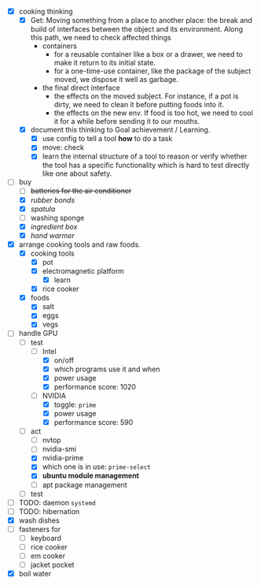 - [x] cooking thinking
    - [x] Get: Moving something from a place to another place: the break and build of interfaces between the object and its environment. Along this path, we need to check affected things
        - containers
            - for a reusable container like a box or a drawer, we need to make it return to its initial state.
            - for a one-time-use container, like the package of the subject moved, we dispose it well as garbage.
        - the final direct interface
            - the effects on the moved subject. For instance, if a pot is dirty, we need to clean it before putting foods into it.
            - the effects on the new env. If food is too hot, we need to cool it for a while before sending it to our mouths.
    - [x] document this thinking to Goal achievement / Learning.
        - [x] use config to tell a tool **how** to do a task
        - [x] move: check
        - [x] learn the internal structure of a tool to reason or verify whether the tool has a specific functionality which is hard to test directly like one about safety. 
- [ ] buy
    - [ ] ~~batteries for the air conditioner~~
    - [x] *rubber bonds*
    - [x] *spatula*
    - [ ] washing sponge
    - [x] *ingredient box*
    - [x] *hand warmer*
- [x] arrange cooking tools and raw foods.
    - [x] cooking tools
        - [x] pot
        - [x] electromagnetic platform
            - [x] learn
        - [x] rice cooker
    - [x] foods
        - [x] salt
        - [x] eggs
        - [x] vegs
- [ ] handle GPU
    - [ ] test
        - [ ] Intel
            - [x] on/off
            - [x] which programs use it and when
            - [x] power usage
            - [x] performance score: 1020
        - [ ] NVIDIA
            - [x] toggle: `prime`
            - [x] power usage
            - [x] performance score: 590
    - [ ] act
        - [ ] nvtop
        - [ ] nvidia-smi
        - [x] nvidia-prime
        - [x] which one is in use: `prime-select`
        - [x] **ubuntu module management**
        - [ ] apt package management
    - [ ] test
- [ ] TODO: daemon `systemd`
- [ ] TODO: hibernation
- [x] wash dishes
- [ ] fasteners for
    - [ ] keyboard
    - [ ] rice cooker
    - [ ] em cooker
    - [ ] jacket pocket
- [x] boil water
